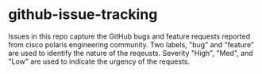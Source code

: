 # github-issue-tracking
Issues in this repo capture the GitHub bugs and feature requests reported from cisco polaris engineering community. 
Two labels, "bug" and "feature" are used to identify the nature of the reqeusts. 
Severity "High", "Med", and "Low" are used to indicate the urgency of the requests. 
